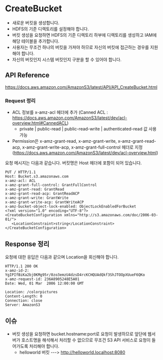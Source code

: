 # CreateBucket

* 새로운 버킷을 생성합니다.
* HDFS의 기준 디렉토리를 설정해야 합니다.
* 버킷 생성을 요청하면 HDFS의 기준 디렉토리 하부에 디렉토리를 생성하고 IAM에 해당 테이블을 추가합니다.
* 사용자는 무조건 하나의 버킷을 가져야 하므로 자신의 버킷에 접근하는 경우를 지원해야 합니다.
* 자신의 버킷인지 시스템 버킷인지 구분을 할 수 있어야 합니다.

## API Reference

https://docs.aws.amazon.com/AmazonS3/latest/API/API_CreateBucket.html

### Request 정리

* ACL 정보를 x-amz-acl 헤더에 추가 (Canned ACL : https://docs.aws.amazon.com/AmazonS3/latest/dev/acl-overview.html#CannedACL)
  * private | public-read | public-read-write | authenticated-read 값 사용 가능
* Permission은 x-amz-grant-read, x-amz-grant-write, x-amz-grant-read-acp, x-amz-grant-write-acp, x-amz-grant-full-control 헤더로 지정 (https://docs.aws.amazon.com/AmazonS3/latest/dev/acl-overview.html)

요청 메시지는 다음과 같습니다. 버킷명은 Host 헤더에 포함이 되어 있습니다.

```
PUT / HTTP/1.1
Host: Bucket.s3.amazonaws.com
x-amz-acl: ACL
x-amz-grant-full-control: GrantFullControl
x-amz-grant-read: GrantRead
x-amz-grant-read-acp: GrantReadACP
x-amz-grant-write: GrantWrite
x-amz-grant-write-acp: GrantWriteACP
x-amz-bucket-object-lock-enabled: ObjectLockEnabledForBucket
<?xml version="1.0" encoding="UTF-8"?>
<CreateBucketConfiguration xmlns="http://s3.amazonaws.com/doc/2006-03-01/">
   <LocationConstraint>string</LocationConstraint>
</CreateBucketConfiguration>
```

## Response 정리

요청에 대한 응답은 다음과 같으며 Location을 회신해야 합니다.

```
HTTP/1.1 200 OK
x-amz-id-2: YgIPIfBiKa2bj0KMg95r/0zo3emzU4dzsD4rcKCHQUAdQkf3ShJTOOpXUueF6QKo
x-amz-request-id: 236A8905248E5A01
Date: Wed, 01 Mar  2006 12:00:00 GMT

Location: /colorpictures
Content-Length: 0
Connection: close
Server: AmazonS3
```

## 이슈

* 버킷 생성을 요청하면 bucket.hostname:port로 요청이 발생하므로 앞단에 웹서버가 호스트명을 해석해서 처리할 수 없으므로 무조건 S3 API 서비스로 요청이 들어가도록 처리해야 합니다.
  * helloworld 버킷 ---> http://helloworld.localhost:8080